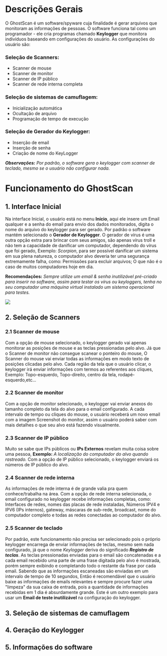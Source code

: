 # Descrições Gerais

O GhostScan é um software/spyware cuja finalidade é gerar arquivos que monitoram as informações de pessoas. O software funciona tal
como um programador - ele cria programas chamado **Keylogger** que monitora indivíduos baseando em configurações do usuário. As configurações do usuário são: 

### Seleção de Scanners: 
  * Scanner de mouse 
  * Scanner de monitor 
  * Scanner de IP público
  * Scanner de rede interna completa
  
### Seleção de sistemas de camuflagem:
  * Inicialização automática
  * Ocultação de arquivo
  * Programação de tempo de execução
  
### Seleção de Gerador do Keylogger:
  * Inserção de email
  * Inserção de senha
  * Criação de nome do KeyLogger

_**Observações:** Por padrão, o software gera o keylogger com scanner de teclado, mesmo se o usuário não configurar nada._

# Funcionamento do GhostScan

## 1. Interface Inicial

  Na interface Inicial, o usuário está no menu **Início**, aqui ele insere um Email qualquer e a senha do email para envio dos
  dados monitorados, digita o nome do arquivo do keylogger para ser gerado. Por padrão o software mantém selecionado o 
  **Gerador de Keylogger**. O gerador de vírus é uma outra opção extra para brincar com seus amigos, são apenas vírus troll e
  não tem a capacidade de danificar um computador, dependendo do vírus que foi gerado, Exemplo: _Scorpion_, para ser possível  danificar um sistema em sua plena natureza, o computador alvo deveria ter uma segurança extremamente falha, como: Permissões para excluir arquivos; O que não é o caso de muitos computadores hoje em dia. 
  
  **Recomendações:** _Sempre utilize um email & senha inutilizável pré-criado para inserir no software, assim para testar os vírus ou keyloggers, tenha no seu computador uma máquina virtual instalado um sistema operacional para testes._
  
  ![](/Imagens/GhostScan1.jpg)
  
## 2. Seleção de Scanners

   ### 2.1 Scanner de mouse
   
   Com a opção de mouse selecionado, o keylogger gerado vai apenas monitorar as posições de mouse e as teclas pressionadas
   pelo alvo. Já que o Scanner de monitor não consegue scanear o ponteiro do mouse, O Scanner do mouse vai enviar todas as 
   informações em modo texto de posições clicadas pelo alvo. Cada região da tela que o usuário clicar, o keylogger irá enviar
   informações com termos ao referentes aos cliques, Exemplo: Topo-esquerdo, Topo-direito, centro da tela, rodapé-esquerdo,etc...
   
   ### 2.2 Scanner de monitor
   
   Com a opção de monitor selecionado, o keylogger vai enviar anexos do tamanho completo da tela do alvo para o email configurado. A cada intervalo de tempo ou cliques do mouse, o usuário receberá um novo email com a imagem Screenshot do monitor,
   assim o usuário poderá saber com mais detalhes o que seu alvo está fazendo visualmente.
   
   ### 2.3 Scanner de IP público
   
   Muito se sabe que IPs públicos ou **IPs Externos** revelam muita coisa sobre uma pessoa, **Exemplo:** _A localização do computador do alvo quando rastreado._ Com a opção de IP público selecionado, o keylogger enviará os números de IP público do alvo.
   
   ### 2.4 Scanner de rede interna
   
   As informações de rede interna é de grande valia pra quem conhece/trabalha na área. Com a opção de rede interna selecionada, o email configurado no keylogger recebe informações completas, como: Interfaces de redes, nomes das placas de rede instaladas, Números IPV4 e IPV6 (IPs internos), gateway, máscaras de sub-rede, broadcast, nome do computador completo e todas as redes conectadas ao computador do alvo.

  ### 2.5 Scanner de teclado
  
  Por padrão, este funcionamento não precisa ser selecionado pois o próprio keylogger encarrega de enviar informações de teclas,
  mesmo sem nada configurado, já que o nome _Keylogger_ deriva do significado **_Registro de teclas_**. As teclas pressionadas
  enviadas para o email são concatenadas e a cada email recebido uma parte de uma frase digitada pelo alvo é mostrada, porém sempre exibindo e completando todo o restante da frase por cada email. Sabendo que as informações escaneadas são enviadas em um intervalo de tempo de 10 segundos, Então é recomendável que o usuário baixe as informações de emails relevantes e sempre procure 
  fazer uma "limpeza" da sua caixa de entrada, pois a quantidade de informações recebidas em 1 dia é absurdamente grande. Este é um outro exemplo para usar um **Email de teste inutilizável** na configuração do keylogger.
  
## 3. Seleção de sistemas de camuflagem
## 4. Geração do Keylogger
## 5. Informações do software
